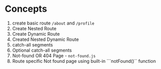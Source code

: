 # Concepts

1. create basic route ```/about``` and ```/profile```
2. Create Nested Route
3. Create Dynamic Route
4. Created Nested Dynamic Route
5. catch-all segments
6. Optional catch-all segments
7. Not-found OR 404 Page - ```not-found.js```
8. Route specific Not found page using built-in ```notFound()`` function